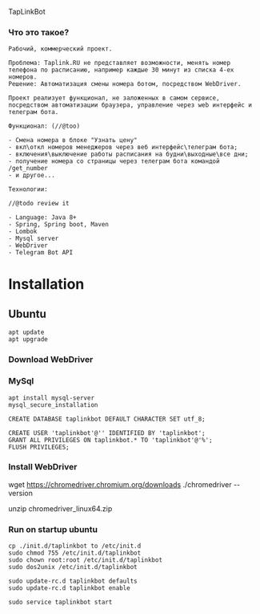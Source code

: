 TapLinkBot

### Что это такое?

    Рабочий, коммерческий проект.

    Проблема: Taplink.RU не представляет возможности, менять номер телефона по расписанию, например каждые 30 минут из списка 4-ех номеров.
    Решение: Автоматизация смены номера ботом, посредством WebDriver.

    Проект реализует функционал, не заложенных в самом сервисе, посредством автоматизации браузера, управление через web интерфейс и телеграм бота.

    Функционал: (//@too)

    - Смена номера в блоке "Узнать цену"
    - вкл\откл номеров менеджеров через веб интерфейс\телеграм бота;
    - включения\выключение работы расписания на будни\выходные\все дни;
    - получение номера со страницы через телеграм бота командой /get_number
    - и другое...

    Технологии:
    
    //@todo review it
    
    - Language: Java 8+ 
    - Spring, Spring boot, Maven
    - Lombok
    - Mysql server
    - WebDriver
    - Telegram Bot API

# Installation

## Ubuntu

    apt update
    apt upgrade

### Download WebDriver

### MySql

    apt install mysql-server
    mysql_secure_installation

    CREATE DATABASE taplinkbot DEFAULT CHARACTER SET utf_8;

    CREATE USER 'taplinkbot'@'' IDENTIFIED BY 'taplinkbot';
    GRANT ALL PRIVILEGES ON taplinkbot.* TO 'taplinkbot'@'%';
    FLUSH PRIVILEGES;

### Install WebDriver

wget https://chromedriver.chromium.org/downloads
./chromedriver --version

unzip   chromedriver_linux64.zip

### Run on startup ubuntu

    cp ./init.d/taplinkbot to /etc/init.d
    sudo chmod 755 /etc/init.d/taplinkbot
    sudo chown root:root /etc/init.d/taplinkbot
    sudo dos2unix /etc/init.d/taplinkbot
    
    sudo update-rc.d taplinkbot defaults
    sudo update-rc.d taplinkbot enable
    
    sudo service taplinkbot start
